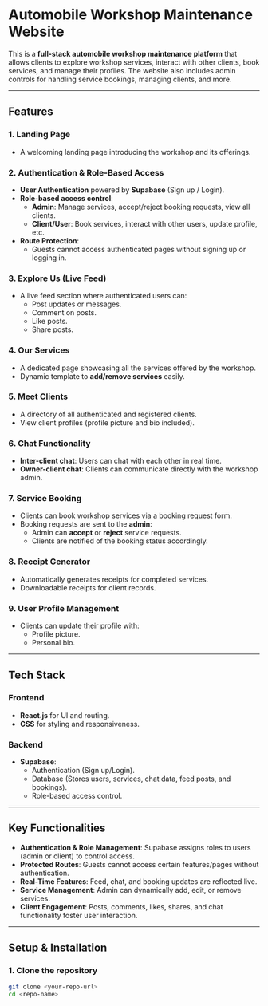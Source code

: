 # Automobile Workshop Maintenance Website

This is a **full-stack automobile workshop maintenance platform** that allows clients to explore workshop services, interact with other clients, book services, and manage their profiles. The website also includes admin controls for handling service bookings, managing clients, and more.  

---

## Features

### **1. Landing Page**
- A welcoming landing page introducing the workshop and its offerings.

### **2. Authentication & Role-Based Access**
- **User Authentication** powered by **Supabase** (Sign up / Login).  
- **Role-based access control**:
  - **Admin**: Manage services, accept/reject booking requests, view all clients.
  - **Client/User**: Book services, interact with other users, update profile, etc.
- **Route Protection**:
  - Guests cannot access authenticated pages without signing up or logging in.

### **3. Explore Us (Live Feed)**
- A live feed section where authenticated users can:
  - Post updates or messages.
  - Comment on posts.
  - Like posts.
  - Share posts.

### **4. Our Services**
- A dedicated page showcasing all the services offered by the workshop.
- Dynamic template to **add/remove services** easily.

### **5. Meet Clients**
- A directory of all authenticated and registered clients.
- View client profiles (profile picture and bio included).

### **6. Chat Functionality**
- **Inter-client chat**: Users can chat with each other in real time.
- **Owner-client chat**: Clients can communicate directly with the workshop admin.

### **7. Service Booking**
- Clients can book workshop services via a booking request form.
- Booking requests are sent to the **admin**:
  - Admin can **accept** or **reject** service requests.
  - Clients are notified of the booking status accordingly.

### **8. Receipt Generator**
- Automatically generates receipts for completed services.
- Downloadable receipts for client records.

### **9. User Profile Management**
- Clients can update their profile with:
  - Profile picture.
  - Personal bio.

---

## Tech Stack

### **Frontend**
- **React.js** for UI and routing.
- **CSS** for styling and responsiveness.

### **Backend**
- **Supabase**:
  - Authentication (Sign up/Login).
  - Database (Stores users, services, chat data, feed posts, and bookings).
  - Role-based access control.

---

## Key Functionalities

- **Authentication & Role Management**: Supabase assigns roles to users (admin or client) to control access.  
- **Protected Routes**: Guests cannot access certain features/pages without authentication.  
- **Real-Time Features**: Feed, chat, and booking updates are reflected live.  
- **Service Management**: Admin can dynamically add, edit, or remove services.  
- **Client Engagement**: Posts, comments, likes, shares, and chat functionality foster user interaction.

---

## Setup & Installation

### **1. Clone the repository**
```bash
git clone <your-repo-url>
cd <repo-name>
